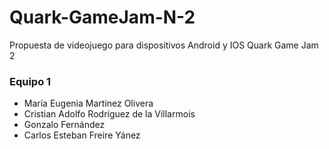 # Quark-GameJam-N-2
Propuesta de videojuego para dispositivos Android y IOS Quark Game Jam 2

### Equipo 1
* María Eugenia Martinez Olivera
* Cristian Adolfo Rodríguez de la Villarmois
* Gonzalo Fernández
* Carlos Esteban Freire Yánez
